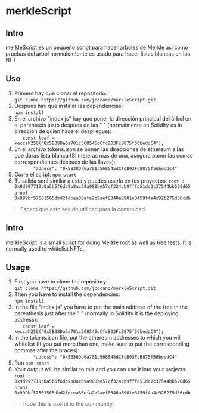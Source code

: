 # merkleScript

## Intro

merkleScript es un pequeño script para hacer arboles de Merkle asi como pruebas del arbol normalemtente es usado para hacer listas blancas en los NFT

## Uso
1. Primero hay que clonar el repositorio: <br />
`git clone https://github.com/jcocano/merkleScript.git`
1. Después hay que instalar las dependencias: <br />
`npm install`
1. En el archivo "index.js" hay que poner la dirección principal del árbol en el parentecis justo despues de las " " (normalmente en Solidity es la direccion de quien hace el despliegue): <br />
`    const leaf = keccak256("0x5B38Da6a701c568545dCfcB03FcB875f56beddC4");
`
1. En el archivo tokens.json se ponen las direcciones de ethereum a las que daras lista blanca (Si meteras mas de una, asegura poner las comas correspondientes despues de las llaves): <br />
`        "addess": "0x5B38Da6a701c568545dCfcB03FcB875f56beddC4"
`
1. Corre el script:
`npm start`
1. Tu salida será similar a esta y puedes usarla en tus proyectos:
`
root : 0x9d997719c0a5b5f6db9b8ac69a988be57cf324cb9fffd51dc2c37544bb520d65 
`
`
proof : 0x999bf57501565dbd2fdcea36efa2b9aef8340a8901e3459f4a4c926275d36cdb
`

> Espero que esto sea de utilidad para la comunidad.

## Intro
merkleScript is a small script for doing Merkle root as well as tree tests. It is normally used to whitelist NFTs.

## Usage
1. First you have to clone the repository: <br />
`git clone https://github.com/jcocano/merkleScript.git`
1. Then you have to install the dependencies: <br />
`npm install`
1. In the file "index.js" you have to put the main address of the tree in the parenthesis just after the " " (normally in Solidity it is the deploying address):<br />
`    const leaf = keccak256("0x5B38Da6a701c568545dCfcB03FcB875f56beddC4");
`
1. In the tokens.json file, put the ethereum addresses to which you will whitelist (If you put more than one, make sure to put the corresponding commas after the braces): <br />
`        "addess": "0x5B38Da6a701c568545dCfcB03FcB875f56beddC4"
`
1. Run
`npm start`
1. Your output will be similar to this and you can use it into your projects:
`
root : 0x9d997719c0a5b5f6db9b8ac69a988be57cf324cb9fffd51dc2c37544bb520d65 
`
`
proof : 0x999bf57501565dbd2fdcea36efa2b9aef8340a8901e3459f4a4c926275d36cdb
`

> I hope this is useful to the community.

